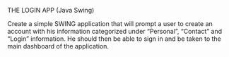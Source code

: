 THE LOGIN APP (Java Swing)

Create a simple SWING application that will prompt a user to create an account with his information categorized under “Personal”, “Contact” and “Login” information. 
He should then be able to sign in and be taken to the main dashboard of the application.
